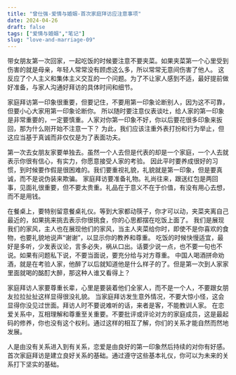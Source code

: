 ```yaml
---
title: "曾仕强-爱情与婚姻-首次家庭拜访应注意事项"
date: 2024-04-26
draft: false
tags: ["爱情与婚姻","笔记"]
slug: "love-and-marriage-09"
---
```


带女朋友第一次回家，一起吃饭的时候要注意不要夹菜。如果夹菜第一个心里受到伤害的就是母亲，年轻人常常没有顾虑这么多，所以常常无意间伤害了他人。
这反应了个人主义和集体主义交互的一个问题。为了不让家人感到不适，最好提前做好准备，与家人沟通好拜访的具体时间和细节。

家庭拜访第一印象很重要，但要记住，不要用第一印象论断别人，因为这不可靠，但要小心大家用第一印象论断你。
所以随时要注意仪表谈吐，给人家的第一印象是非常重要的，一定要慎重。人家对你第一印象不好，你以后要花很多印象来扳回，那为什么刚开始不注意一下？
为此，我们应该注重外表打扮和行为举止，但这应当基于真诚而非仅仅是为了表面功夫。

第一次去女朋友家要单独去。虽然一个人去但是代表的却是一个家庭，一个人去就表示你很有信心，有实力，你愿意接受人家的考验。
因此平时要养成很好的习惯，到时候要作假是很困难的。我们要重视礼貌，礼貌就是第一印象，但是要真诚，而不是说伪装来欺骗。
家庭拜访要准备礼物。礼尚往来，跟送红包是两回事，见面礼很重要，但不要太贵重。礼品在于意义不在于价值，有没有用心去想，而不是用钱。

在餐桌上，要特别留意餐桌礼仪。等到大家都动筷子，你才可以动，夹菜夹离自己最近的，如果挑来挑去表示你很挑食，你的心思都摆在吃饭上面了。
我们是展现我们的家风，主人也在展现他们的家风，当主人夹菜给你时，即使不是你喜欢的食物，也要礼貌地说声“谢谢”，以显示你的教养和尊重。
吃饭的时候快慢适宜，最好是多听，少发表议论，言多必失，祸从口出。话要少说一点，也不要一句也不说。如果有问题私下说，不要当面说，要充分给与对方尊重。
中国人喝酒拼命劝酒，就是在考验人家，他醉了以后就知道他是什么样子的了。但是第一次到人家家里面就喝的酩酊大醉，那这种人谁又看得上？

家庭拜访人家要尊重长辈，心里是要装着他们全家人，而不是一个人，不要跟女朋友拉拉扯扯这样显得很没礼貌。
当家庭拜访发生意外情况，不要大惊小怪，这会显得你没见过世面。拜访人时不要说难听的话，来者是客，不能教训人家。
在恋爱关系中，互相理解和尊重至关重要。不要批评或评论对方的家庭成员，这是最起码的修养，你也没有这个权利。通过这样的相互了解，你们的关系才能自然而然地发展。

人是由没有关系进入到有关系，恋爱是由良好的第一印象然后持续的对你有好感。
首次家庭拜访是建立良好关系的基础。通过遵守这些基本礼仪，你可以为未来的关系打下坚实的基础。
